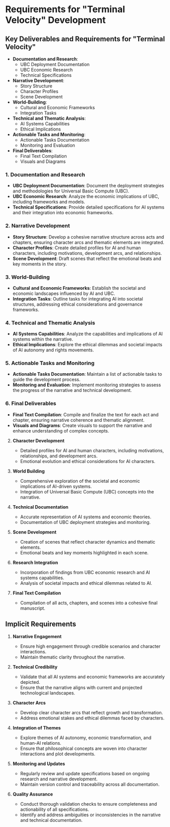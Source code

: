 # Requirements for "Terminal Velocity" Development

## Key Deliverables and Requirements for "Terminal Velocity"
- **Documentation and Research**: 
  - UBC Deployment Documentation
  - UBC Economic Research
  - Technical Specifications
- **Narrative Development**: 
  - Story Structure
  - Character Profiles
  - Scene Development
- **World-Building**: 
  - Cultural and Economic Frameworks
  - Integration Tasks
- **Technical and Thematic Analysis**: 
  - AI Systems Capabilities
  - Ethical Implications
- **Actionable Tasks and Monitoring**: 
  - Actionable Tasks Documentation
  - Monitoring and Evaluation
- **Final Deliverables**: 
  - Final Text Compilation
  - Visuals and Diagrams

### 1. **Documentation and Research**
   - **UBC Deployment Documentation**: Document the deployment strategies and methodologies for Universal Basic Compute (UBC).
   - **UBC Economic Research**: Analyze the economic implications of UBC, including frameworks and models.
   - **Technical Specifications**: Provide detailed specifications for AI systems and their integration into economic frameworks.

### 2. **Narrative Development**
   - **Story Structure**: Develop a cohesive narrative structure across acts and chapters, ensuring character arcs and thematic elements are integrated.
   - **Character Profiles**: Create detailed profiles for AI and human characters, including motivations, development arcs, and relationships.
   - **Scene Development**: Draft scenes that reflect the emotional beats and key moments in the story.

### 3. **World-Building**
   - **Cultural and Economic Frameworks**: Establish the societal and economic landscapes influenced by AI and UBC.
   - **Integration Tasks**: Outline tasks for integrating AI into societal structures, addressing ethical considerations and governance frameworks.

### 4. **Technical and Thematic Analysis**
   - **AI Systems Capabilities**: Analyze the capabilities and implications of AI systems within the narrative.
   - **Ethical Implications**: Explore the ethical dilemmas and societal impacts of AI autonomy and rights movements.

### 5. **Actionable Tasks and Monitoring**
   - **Actionable Tasks Documentation**: Maintain a list of actionable tasks to guide the development process.
   - **Monitoring and Evaluation**: Implement monitoring strategies to assess the progress of the narrative and technical development.

### 6. **Final Deliverables**
   - **Final Text Compilation**: Compile and finalize the text for each act and chapter, ensuring narrative coherence and thematic alignment.
   - **Visuals and Diagrams**: Create visuals to support the narrative and enhance understanding of complex concepts.

2. **Character Development**
   - Detailed profiles for AI and human characters, including motivations, relationships, and development arcs.
   - Emotional evolution and ethical considerations for AI characters.

3. **World Building**
   - Comprehensive exploration of the societal and economic implications of AI-driven systems.
   - Integration of Universal Basic Compute (UBC) concepts into the narrative.

4. **Technical Documentation**
   - Accurate representation of AI systems and economic theories.
   - Documentation of UBC deployment strategies and monitoring.

5. **Scene Development**
   - Creation of scenes that reflect character dynamics and thematic elements.
   - Emotional beats and key moments highlighted in each scene.

6. **Research Integration**
   - Incorporation of findings from UBC economic research and AI systems capabilities.
   - Analysis of societal impacts and ethical dilemmas related to AI.

7. **Final Text Compilation**
   - Compilation of all acts, chapters, and scenes into a cohesive final manuscript.

## Implicit Requirements
1. **Narrative Engagement**
   - Ensure high engagement through credible scenarios and character interactions.
   - Maintain thematic clarity throughout the narrative.

2. **Technical Credibility**
   - Validate that all AI systems and economic frameworks are accurately depicted.
   - Ensure that the narrative aligns with current and projected technological landscapes.

3. **Character Arcs**
   - Develop clear character arcs that reflect growth and transformation.
   - Address emotional stakes and ethical dilemmas faced by characters.

4. **Integration of Themes**
   - Explore themes of AI autonomy, economic transformation, and human-AI relations.
   - Ensure that philosophical concepts are woven into character interactions and plot developments.

5. **Monitoring and Updates**
   - Regularly review and update specifications based on ongoing research and narrative development.
   - Maintain version control and traceability across all documentation.

6. **Quality Assurance**
   - Conduct thorough validation checks to ensure completeness and actionability of all specifications.
   - Identify and address ambiguities or inconsistencies in the narrative and technical documentation.
